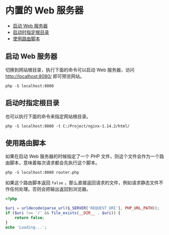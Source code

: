 # 内置的 Web 服务器

* [启动 Web 服务器](#启动-web-服务器)
* [启动时指定根目录](#启动时指定根目录)
* [使用路由脚本](#使用路由脚本)

## 启动 Web 服务器

切换到网站根目录，执行下面的命令可以启动 Web 服务器，访问 [http://localhost:8080/](http://localhost:8080/) 即可预览网站。

```
php -S localhost:8080
```

## 启动时指定根目录

也可以执行下面的命令来指定网站根目录。

```
php -S localhost:8080 -t C:/Project/nginx-1.14.2/html/
```

## 使用路由脚本

如果在启动 Web 服务器的时候指定了一个 PHP 文件，则这个文件会作为一个路由脚本，意味着每次请求都会先执行这个脚本。

```
php -S localhost:8080 router.php
```

如果这个路由脚本返回 `false` ，那么直接返回请求的文件，例如请求静态文件不作任何处理。否则会把输出返回到浏览器。

```php
<?php

$uri = urldecode(parse_url($_SERVER['REQUEST_URI'], PHP_URL_PATH));
if ($uri !== '/' && file_exists(__DIR__ . $uri)) {
    return false;
}
echo 'Loading...';

```

